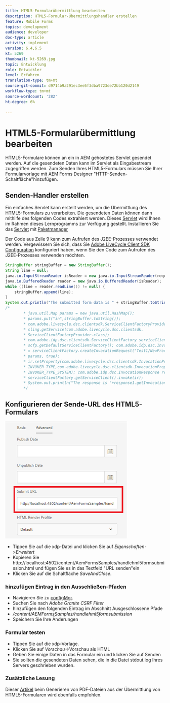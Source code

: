 ```yaml
---
title: HTML5-Formularübermittlung bearbeiten
description: HTML5-Formular-Übermittlungshandler erstellen
feature: Mobile Forms
topics: development
audience: developer
doc-type: article
activity: implement
version: 6.4,6.5
kt: 5269
thumbnail: kt-5269.jpg
topic: Entwicklung
role: Entwickler
level: Erfahren
translation-type: tm+mt
source-git-commit: d9714b9a291ec3ee5f3dba9723de72bb120d2149
workflow-type: tm+mt
source-wordcount: '282'
ht-degree: 6%

---
```



# HTML5-Formularübermittlung bearbeiten

HTML5-Formulare können an ein in AEM gehostetes Servlet gesendet werden. Auf die gesendeten Daten kann im Servlet als Eingabestream zugegriffen werden. Zum Senden Ihres HTML5-Formulars müssen Sie Ihrer Formularvorlage mit AEM Forms Designer &quot;HTTP-Senden-Schaltfläche&quot;hinzufügen.

## Senden-Handler erstellen

Ein einfaches Servlet kann erstellt werden, um die Übermittlung des HTML5-Formulars zu verarbeiten. Die gesendeten Daten können dann mithilfe des folgenden Codes extrahiert werden. Dieses [Servlet](assets/html5-submit-handler.zip) wird Ihnen im Rahmen dieses Lernprogramms zur Verfügung gestellt. Installieren Sie das [Servlet](assets/html5-submit-handler.zip) mit [Paketmanager](http://localhost:4502/crx/packmgr/index.jsp)

Der Code aus Zeile 9 kann zum Aufrufen des J2EE-Prozesses verwendet werden. Vergewissern Sie sich, dass Sie [Adobe LiveCycle Client SDK Configuration](https://helpx.adobe.com/aem-forms/6/submit-form-data-livecycle-process.html) konfiguriert haben, wenn Sie den Code zum Aufrufen des J2EE-Prozesses verwenden möchten.

```java
StringBuffer stringBuffer = new StringBuffer();
String line = null;
java.io.InputStreamReader isReader = new java.io.InputStreamReader(request.getInputStream(), "UTF-8");
java.io.BufferedReader reader = new java.io.BufferedReader(isReader);
while ((line = reader.readLine()) != null) {
    stringBuffer.append(line);
}
System.out.println("The submitted form data is " + stringBuffer.toString());
/*
        * java.util.Map params = new java.util.HashMap();
        * params.put("in",stringBuffer.toString());
        * com.adobe.livecycle.dsc.clientsdk.ServiceClientFactoryProvider scfp =
        * sling.getService(com.adobe.livecycle.dsc.clientsdk.
        * ServiceClientFactoryProvider.class);
        * com.adobe.idp.dsc.clientsdk.ServiceClientFactory serviceClientFactory =
        * scfp.getDefaultServiceClientFactory(); com.adobe.idp.dsc.InvocationRequest ir
        * = serviceClientFactory.createInvocationRequest("Test1/NewProcess1", "invoke",
        * params, true);
        * ir.setProperty(com.adobe.livecycle.dsc.clientsdk.InvocationProperties.
        * INVOKER_TYPE,com.adobe.livecycle.dsc.clientsdk.InvocationProperties.
        * INVOKER_TYPE_SYSTEM); com.adobe.idp.dsc.InvocationResponse response1 =
        * serviceClientFactory.getServiceClient().invoke(ir);
        * System.out.println("The response is "+response1.getInvocationId());
        */
```


## Konfigurieren der Sende-URL des HTML5-Formulars

![submit-url](assets/submit-url.PNG)

* Tippen Sie auf die xdp-Datei und klicken Sie auf _Eigenschaften_->_Erweitert_
* Kopieren Sie http://localhost:4502/content/AemFormsSamples/handlehml5formsubmission.html und fügen Sie es in das Textfeld &quot;URL senden&quot;ein
* Klicken Sie auf die Schaltfläche _SaveAndClose_.

### hinzufügen Eintrag in den Ausschließen-Pfaden

* Navigieren Sie zu [configMgr](http://localhost:4502/system/console/configMgr).
* Suchen Sie nach _Adobe Granite CSRF Filter_
* hinzufügen den folgenden Eintrag im Abschnitt Ausgeschlossene Pfade
* _/content/AEMFormsSamples/handlehml5formsubmission_
* Speichern Sie Ihre Änderungen

### Formular testen

* Tippen Sie auf die xdp-Vorlage.
* Klicken Sie auf _Vorschau_->Vorschau als HTML
* Geben Sie einige Daten in das Formular ein und klicken Sie auf Senden
* Sie sollten die gesendeten Daten sehen, die in die Datei stdout.log Ihres Servers geschrieben wurden.

### Zusätzliche Lesung

Dieser [Artikel](https://docs.adobe.com/content/help/en/experience-manager-learn/forms/document-services/generate-pdf-from-mobile-form-submission-article.html) beim Generieren von PDF-Dateien aus der Übermittlung von HTML5-Formularen wird ebenfalls empfohlen.




